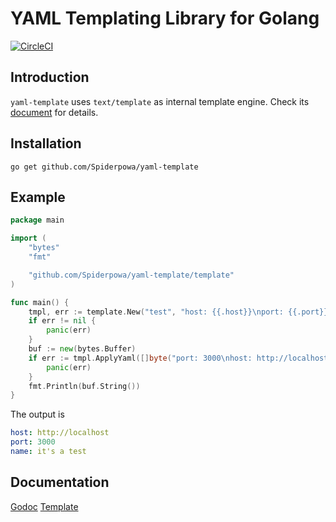 # YAML Templating Library for Golang

[![CircleCI](https://circleci.com/gh/Spiderpowa/yaml-template.svg?style=shield)](https://circleci.com/gh/Spiderpowa/yaml-template)

## Introduction

`yaml-template` uses `text/template` as internal template engine. Check its [document](https://golang.org/pkg/text/template/) for details.

## Installation

```shell
go get github.com/Spiderpowa/yaml-template
```

## Example

```go
package main

import (
    "bytes"
    "fmt"

    "github.com/Spiderpowa/yaml-template/template"
)

func main() {
    tmpl, err := template.New("test", "host: {{.host}}\nport: {{.port}}\nname: it's a test")
    if err != nil {
        panic(err)
    }
    buf := new(bytes.Buffer)
    if err := tmpl.ApplyYaml([]byte("port: 3000\nhost: http://localhost"), buf); err != nil {
        panic(err)
    }
    fmt.Println(buf.String())
}
```

The output is

```yaml
host: http://localhost
port: 3000
name: it's a test
```

## Documentation

[Godoc](https://godoc.org/github.com/Spiderpowa/yaml-template/template)
[Template](https://golang.org/pkg/text/template/)
